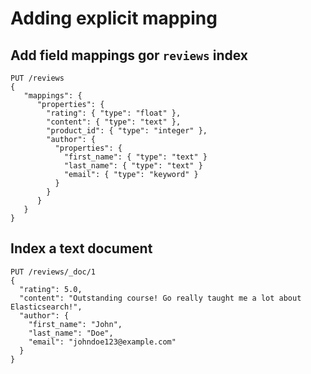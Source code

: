# Adding explicit mapping

## Add field mappings gor `reviews` index

```
PUT /reviews
{
   "mappings": {
      "properties": {
        "rating": { "type": "float" },
        "content": { "type": "text" },
        "product_id": { "type": "integer" },
        "author": {
          "properties": {
            "first_name": { "type": "text" }
            "last_name": { "type": "text" }
            "email": { "type": "keyword" }
          }
        }
      }
   }
}
```

## Index a text document
```
PUT /reviews/_doc/1
{
  "rating": 5.0,
  "content": "Outstanding course! Go really taught me a lot about Elasticsearch!",
  "author": {
    "first_name": "John",
    "last_name": "Doe",
    "email": "johndoe123@example.com"
  }
}
```